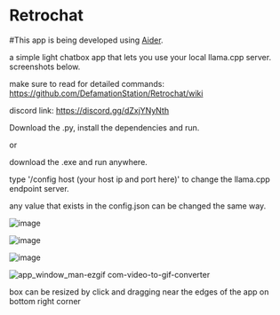 # Retrochat

#This app is being developed using [Aider](https://aider.chat/). 

a simple light chatbox app that lets you use your local llama.cpp server. screenshots below.

make sure to read for detailed commands: https://github.com/DefamationStation/Retrochat/wiki

discord link: https://discord.gg/dZxjYNyNth

Download the .py, install the dependencies and run.

or 

download the .exe and run anywhere.

type '/config host (your host ip and port here)' to change the llama.cpp endpoint server.

any value that exists in the config.json can be changed the same way.

![image](https://github.com/DefamationStation/Retrochat/assets/82258900/8cfc0087-aa33-4e58-9903-0abe049387da)

![image](https://github.com/DefamationStation/Retrochat/assets/82258900/1ada054d-de2f-4f6d-9eb4-a0a34f3214da)

![image](https://github.com/DefamationStation/Retrochat/assets/82258900/f9f9cfa9-e81e-4d3a-963a-6e7eeb3f90d9)

![app_window_man-ezgif com-video-to-gif-converter](https://github.com/DefamationStation/Retrochat/assets/82258900/0e0b9b75-3c21-4c94-83ae-e22a0e34fe84)

box can be resized by click and dragging near the edges of the app on bottom right corner

